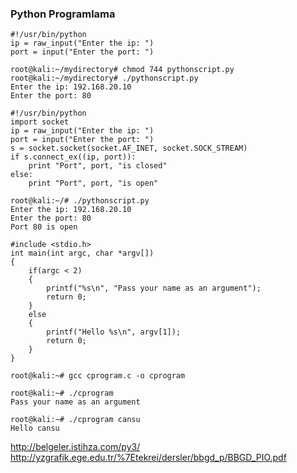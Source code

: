 ### Python Programlama

```ShellSession
#!/usr/bin/python
ip = raw_input("Enter the ip: ")
port = input("Enter the port: ")
```

```ShellSession
root@kali:~/mydirectory# chmod 744 pythonscript.py
root@kali:~/mydirectory# ./pythonscript.py
Enter the ip: 192.168.20.10
Enter the port: 80
```

```ShellSession
#!/usr/bin/python
import socket
ip = raw_input("Enter the ip: ")
port = input("Enter the port: ")
s = socket.socket(socket.AF_INET, socket.SOCK_STREAM)
if s.connect_ex((ip, port)):
    print "Port", port, "is closed"
else:
    print "Port", port, "is open"
```

```ShellSession
root@kali:~/# ./pythonscript.py
Enter the ip: 192.168.20.10
Enter the port: 80
Port 80 is open
```

```ShellSession
#include <stdio.h>
int main(int argc, char *argv[])
{
    if(argc < 2)
    {
        printf("%s\n", "Pass your name as an argument");
        return 0;
    }
    else
    {
        printf("Hello %s\n", argv[1]);
        return 0;
    }
}
```

```ShellSession
root@kali:~# gcc cprogram.c -o cprogram
```

```ShellSession
root@kali:~# ./cprogram
Pass your name as an argument
```

```ShellSession
root@kali:~# ./cprogram cansu
Hello cansu
```

http://belgeler.istihza.com/py3/
http://yzgrafik.ege.edu.tr/%7Etekrei/dersler/bbgd_p/BBGD_PIO.pdf







